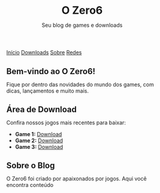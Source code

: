 <!DOCTYPE html><html lang="pt-BR">
<head>
  <meta charset="UTF-8">
  <meta name="viewport" content="width=device-width, initial-scale=1.0">
  <title>O Zero6 - Blog de Games</title>
  <style>
    :root {
      --azul-claro: #e0f7ff;
      --azul: #2196f3;
      --amarelo: #ffdd00;
      --branco: #ffffff;
    }* {
  margin: 0;
  padding: 0;
  box-sizing: border-box;
}

body {
  font-family: 'Segoe UI', Tahoma, Geneva, Verdana, sans-serif;
  background-color: var(--azul-claro);
  color: #333;
}

header {
  background: var(--amarelo);
  padding: 30px 20px;
  text-align: center;
  box-shadow: 0 4px 8px rgba(0,0,0,0.1);
}

header h1 {
  font-size: 2.5em;
  color: #000;
}

nav {
  background-color: var(--azul);
  display: flex;
  justify-content: center;
  padding: 15px 0;
}

nav a {
  color: var(--branco);
  text-decoration: none;
  margin: 0 20px;
  font-weight: bold;
  transition: color 0.3s;
}

nav a:hover {
  color: var(--amarelo);
}

section {
  padding: 40px 20px;
  max-width: 1000px;
  margin: auto;
}

section h2 {
  margin-bottom: 20px;
  color: var(--azul);
}

footer {
  background-color: var(--amarelo);
  text-align: center;
  padding: 15px;
  margin-top: 40px;
}

ul.redes li {
  list-style: none;
  margin: 5px 0;
}

ul.redes a {
  color: var(--azul);
  text-decoration: none;
  font-weight: bold;
}

ul.redes a:hover {
  text-decoration: underline;
}

  </style>
</head>
<body>  <header>
    <h1>O Zero6</h1>
    <p>Seu blog de games e downloads</p>
  </header>  <nav>
    <a href="#inicio">Início</a>
    <a href="#area-download">Downloads</a>
    <a href="#sobre">Sobre</a>
    <a href="#redes">Redes</a>
  </nav>  <section id="inicio">
    <h2>Bem-vindo ao O Zero6!</h2>
    <p>Fique por dentro das novidades do mundo dos games, com dicas, lançamentos e muito mais.</p>
  </section>  <section id="area-download">
    <h2>Área de Download</h2>
    <p>Confira nossos jogos mais recentes para baixar:</p>
    <ul>
      <li><strong>Game 1:</strong> <a href="#">Download</a></li>
      <li><strong>Game 2:</strong> <a href="#">Download</a></li>
      <li><strong>Game 3:</strong> <a href="#">Download</a></li>
    </ul>
  </section>  <section id="sobre">
    <h2>Sobre o Blog</h2>
    <p>O Zero6 foi criado por apaixonados por jogos. Aqui você encontra conteúdo
